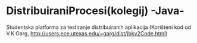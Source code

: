 # DistribuiraniProcesi(kolegij) -Java-
Studentska platforma za testiranje distribuiranih aplikacija 
(Korišteni kod od V.K.Garg, http://users.ece.utexas.edu/~garg/dist/jbkv2Code.html) 
